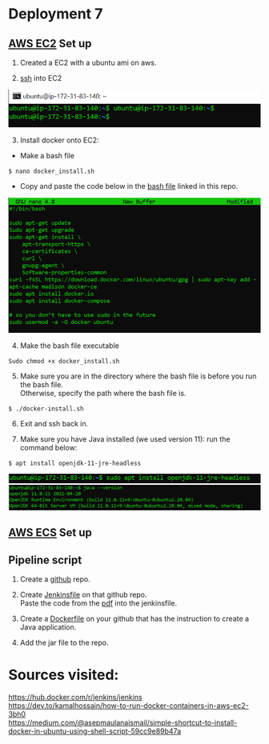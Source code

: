 # Deployment 7

## [AWS EC2](https://aws.amazon.com/ec2/?ec2-whats-new.sort-by=item.additionalFields.postDateTime&ec2-whats-new.sort-order=desc) Set up

1. Created a EC2 with a ubuntu ami on aws. 

2. [ssh](https://docs.aws.amazon.com/AWSEC2/latest/UserGuide/AccessingInstancesLinux.html) into EC2

![](images/Deploy7-1.PNG)

3. Install docker onto EC2:

  * Make a bash file
 ```
 $ nano docker_install.sh 
```

  * Copy and paste the code below in the [bash file](https://github.com/ibrahima1289/deploy7/blob/main/docker_install.sh) linked in this repo.
  
  ![](images/Deploy7-2.PNG)

4. Make the bash file executable
  ```
  Sudo chmod +x docker_install.sh
  ```
5. Make sure you are in the directory where the bash file is before you run the bash file.<br>
  Otherwise, specify the path where the bash file is.
  
  ```
  $ ./docker-install.sh
  ```

6. Exit and ssh back in.

7. Make sure you have Java installed (we used version 11): run the command below:
```
$ apt install openjdk-11-jre-headless
```

 ![](images/Deploy7-3.PNG)
 ![](images/Deploy7-4.PNG)
 

## [AWS ECS](https://aws.amazon.com/ecs/) Set up


## Pipeline script

1. Create a [github](https://docs.github.com/en/get-started/quickstart/create-a-repo) repo.

2. Create [Jenkinsfile](https://github.com/ibrahima1289/deploy7/blob/main/Jenkinsfile) on that github repo.<br>
Paste the code from the [pdf](https://github.com/ibrahima1289/DEPLOY07_ECS/blob/main/Deployment%237%20(1).pdf) into the jenkinsfile.

3. Create a [Dockerfile](https://github.com/ibrahima1289/deploy7/blob/main/Dockerfile) on your github that has the instruction to create a Java application.

4. Add the jar file to the repo.




# Sources visited:

https://hub.docker.com/r/jenkins/jenkins<br>
https://dev.to/kamalhossain/how-to-run-docker-containers-in-aws-ec2-3bh0<br>
https://medium.com/@asepmaulanaismail/simple-shortcut-to-install-docker-in-ubuntu-using-shell-script-59cc9e89b47a<br>

